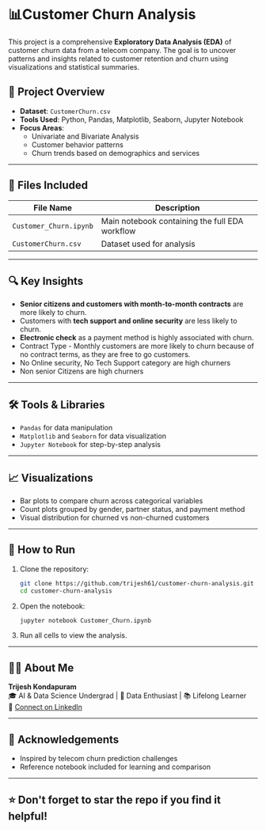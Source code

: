 # 📊Customer Churn Analysis

This project is a comprehensive **Exploratory Data Analysis (EDA)** of customer churn data from a telecom company. The goal is to uncover patterns and insights related to customer retention and churn using visualizations and statistical summaries.

## 📝 Project Overview

- **Dataset**: `CustomerChurn.csv`
- **Tools Used**: Python, Pandas, Matplotlib, Seaborn, Jupyter Notebook
- **Focus Areas**:
  - Univariate and Bivariate Analysis
  - Customer behavior patterns
  - Churn trends based on demographics and services
 
---

## 📁 Files Included

| File Name              | Description |
|------------------------|-------------|
| `Customer_Churn.ipynb` | Main notebook containing the full EDA workflow |
| `CustomerChurn.csv`    | Dataset used for analysis |

---

## 🔍 Key Insights

- **Senior citizens and customers with month-to-month contracts** are more likely to churn.
- Customers with **tech support and online security** are less likely to churn.
- **Electronic check** as a payment method is highly associated with churn.
- Contract Type - Monthly customers are more likely to churn because of no contract terms, as they are free to go customers.
- No Online security, No Tech Support category are high churners
- Non senior Citizens are high churners

---

## 🛠️ Tools & Libraries

- `Pandas` for data manipulation
- `Matplotlib` and `Seaborn` for data visualization
- `Jupyter Notebook` for step-by-step analysis

---

## 📈 Visualizations

- Bar plots to compare churn across categorical variables
- Count plots grouped by gender, partner status, and payment method
- Visual distribution for churned vs non-churned customers

---

## 🚀 How to Run

1. Clone the repository:
   ```bash
   git clone https://github.com/trijesh61/customer-churn-analysis.git
   cd customer-churn-analysis
   ```

2. Open the notebook:
   ```bash
   jupyter notebook Customer_Churn.ipynb
   ```

3. Run all cells to view the analysis.

---

## 🙋‍♂️ About Me

**Trijesh Kondapuram**  
🎓 AI & Data Science Undergrad | 🧠 Data Enthusiast | 📚 Lifelong Learner  
🔗 [Connect on LinkedIn](https://www.linkedin.com/in/trijesh-kondapuram)

---

## 📌 Acknowledgements


- Inspired by telecom churn prediction challenges
- Reference notebook included for learning and comparison

---

## ⭐️ Don't forget to star the repo if you find it helpful!
